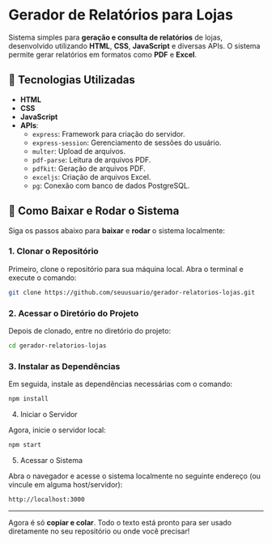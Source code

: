 # Gerador de Relatórios para Lojas

Sistema simples para **geração e consulta de relatórios** de lojas, desenvolvido utilizando **HTML**, **CSS**, **JavaScript** e diversas APIs. O sistema permite gerar relatórios em formatos como **PDF** e **Excel**.

## 🎯 Tecnologias Utilizadas

- **HTML**
- **CSS**
- **JavaScript**
- **APIs**:
  - `express`: Framework para criação do servidor.
  - `express-session`: Gerenciamento de sessões do usuário.
  - `multer`: Upload de arquivos.
  - `pdf-parse`: Leitura de arquivos PDF.
  - `pdfkit`: Geração de arquivos PDF.
  - `exceljs`: Criação de arquivos Excel.
  - `pg`: Conexão com banco de dados PostgreSQL.

## 🚀 Como Baixar e Rodar o Sistema

Siga os passos abaixo para **baixar** e **rodar** o sistema localmente:

### 1. Clonar o Repositório

Primeiro, clone o repositório para sua máquina local. Abra o terminal e execute o comando:

```bash
git clone https://github.com/seuusuario/gerador-relatorios-lojas.git
```
### 2. Acessar o Diretório do Projeto

Depois de clonado, entre no diretório do projeto:

```bash
cd gerador-relatorios-lojas
```
### 3. Instalar as Dependências

Em seguida, instale as dependências necessárias com o comando:

```bash
npm install
```

4. Iniciar o Servidor

Agora, inicie o servidor local:

```bash
npm start
```
5. Acessar o Sistema

Abra o navegador e acesse o sistema localmente no seguinte endereço (ou vincule em alguma host/servidor):

```bash
http://localhost:3000
```


---

Agora é só **copiar e colar**. Todo o texto está pronto para ser usado diretamente no seu repositório ou onde você precisar!
